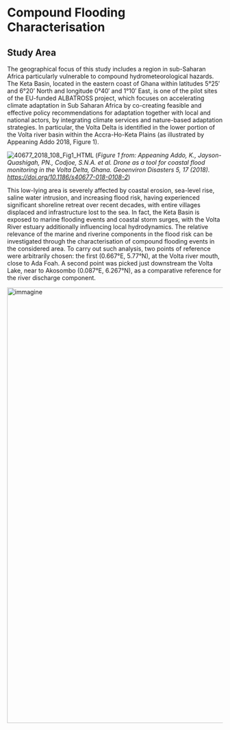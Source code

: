 # Compound Flooding Characterisation

## Study Area
The geographical focus of this study includes a region in sub-Saharan Africa particularly vulnerable to compound hydrometeorological hazards. The Keta Basin, located in the eastern coast of Ghana within latitudes 5°25′ and 6°20’ North and longitude 0°40′ and 1°10′ East, is one of the pilot sites of the EU-funded ALBATROSS project, which focuses on accelerating climate adaptation in Sub Saharan Africa by co-creating feasible and effective policy recommendations for adaptation together with local and national actors, by integrating climate services and nature-based adaptation strategies. In particular, the Volta Delta is identified in the lower portion of the Volta river basin within the Accra-Ho-Keta Plains (as illustrated by Appeaning Addo 2018, Figure 1).

![40677_2018_108_Fig1_HTML](https://github.com/user-attachments/assets/eb86f664-8e14-49f6-81fa-56cc94e492e2) (*Figure 1 from: Appeaning Addo, K., Jayson-Quashigah, PN., Codjoe, S.N.A. et al. Drone as a tool for coastal flood monitoring in the Volta Delta, Ghana. Geoenviron Disasters 5, 17 (2018). https://doi.org/10.1186/s40677-018-0108-2*)

This low-lying area is severely affected by coastal erosion, sea-level rise, saline water intrusion, and increasing flood risk, having experienced significant shoreline retreat over recent decades, with entire villages displaced and infrastructure lost to the sea. In fact, the Keta Basin is exposed to marine flooding events and coastal storm surges, with the Volta River estuary additionally influencing local hydrodynamics. The relative relevance of the marine and riverine components in the flood risk can be investigated through the characterisation of compound flooding events in the considered area. To carry out such analysis, two points of reference were arbitrarily chosen: the first (0.667°E, 5.77°N), at the Volta river mouth, close to Ada Foah. A second point was picked just downstream the Volta Lake, near to Akosombo (0.087°E, 6.267°N), as a comparative reference for the river discharge component. 

<img width="2212" height="1016" alt="immagine" src="https://github.com/user-attachments/assets/d73ffe96-b624-401c-8b44-30a5f6f182ad" />







